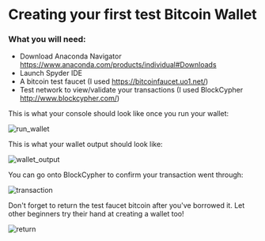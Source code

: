 # Creating your first test Bitcoin Wallet

### What you will need:
- Download Anaconda Navigator <https://www.anaconda.com/products/individual#Downloads>
- Launch Spyder IDE
- A bitcoin test faucet (I used <https://bitcoinfaucet.uo1.net/>)
- Test network to view/validate your transactions (I used BlockCypher <http://www.blockcypher.com/>)

This is what your console should look like once you run your wallet:

![run_wallet](https://user-images.githubusercontent.com/44534814/122506311-f0710880-cfb2-11eb-89ce-970420196a53.png)

This is what your wallet output should look like:

![wallet_output](https://user-images.githubusercontent.com/44534814/122506317-f2d36280-cfb2-11eb-901f-c66bf3311753.png)

You can go onto BlockCypher to confirm your transaction went through:

![transaction](https://user-images.githubusercontent.com/44534814/122506323-f535bc80-cfb2-11eb-9e3b-757f59cfeb53.png)

Don't forget to return the test faucet bitcoin after you've borrowed it. Let other beginners try their hand at creating a wallet too!

![return](https://user-images.githubusercontent.com/44534814/122506327-f7981680-cfb2-11eb-8923-2071ad0ef61f.png)
